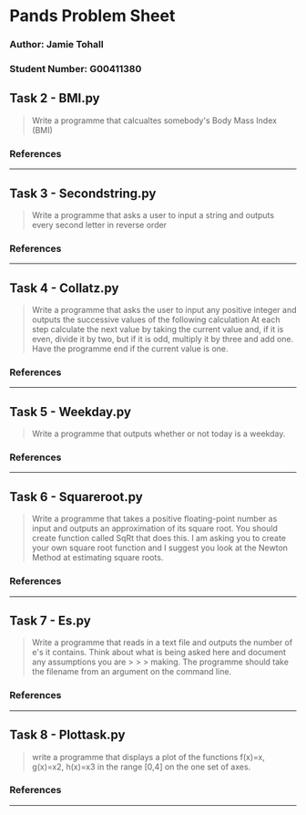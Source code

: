 # **Pands Problem Sheet**



### Author: Jamie Tohall
### Student Number: G00411380




## Task 2 - BMI.py

> Write a programme that calcualtes somebody's Body Mass Index (BMI)

### References
__________________________________________________________________________________________________________________________________________________________



## Task 3 - Secondstring.py

> Write a programme that asks a user to input a string and outputs every second letter in reverse order


### References

__________________________________________________________________________________________________________________________________________________________



## Task 4 - Collatz.py

> Write a programme that asks the user to input any positive integer and outputs the successive values of the following calculation
> At each step calculate the next value by taking the current value and, if it is even, divide it by two, but if it is odd, multiply it by three and add one.
> Have the programme end if the current value is one.

### References

__________________________________________________________________________________________________________________________________________________________



## Task 5 - Weekday.py

> Write a programme that outputs whether or not today is a weekday. 

### References

__________________________________________________________________________________________________________________________________________________________



## Task 6 - Squareroot.py

> Write a programme that takes a positive floating-point number as input and outputs an approximation of its square root. You should create function called SqRt 
> that does this. I am asking you to create your own square root function and I suggest you look at the Newton Method at estimating square roots.

### References

__________________________________________________________________________________________________________________________________________________________



## Task 7 - Es.py

> Write a programme that reads in a text file and outputs the number of e's it contains. Think about what is being asked here and document any assumptions you are > > > making.
> The programme should take the filename from an argument on the command line. 

### References

__________________________________________________________________________________________________________________________________________________________



## Task 8 - Plottask.py

> write a programme that displays a plot of the functions f(x)=x, g(x)=x2, h(x)=x3 in the range [0,4] on the one set of axes. 

### References

__________________________________________________________________________________________________________________________________________________________
